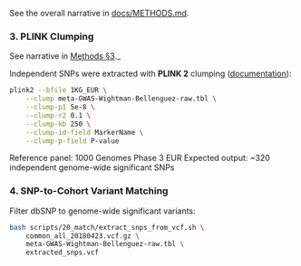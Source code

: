 See the overall narrative in [docs/METHODS.md](METHODS.md#3-clumping-of-independent-genome-wide-significant-variants).

### 3. PLINK Clumping

See narrative in [Methods §3](METHODS.md#3-clumping-of-independent-genome-wide-significant-variants)._

Independent SNPs were extracted with **PLINK 2** clumping
([documentation](https://zzz.bwh.harvard.edu/plink/clump.shtml)):

```bash
plink2 --bfile 1KG_EUR \
    --clump meta-GWAS-Wightman-Bellenguez-raw.tbl \
    --clump-p1 5e-8 \
    --clump-r2 0.1 \
    --clump-kb 250 \
    --clump-id-field MarkerName \
    --clump-p-field P-value
```
Reference panel: 1000 Genomes Phase 3 EUR
Expected output: ~320 independent genome-wide significant SNPs



### 4. SNP-to-Cohort Variant Matching

Filter dbSNP to genome-wide significant variants:

```bash
bash scripts/20_match/extract_snps_from_vcf.sh \
    common_all_20180423.vcf.gz \
    meta-GWAS-Wightman-Bellenguez-raw.tbl \
    extracted_snps.vcf
```


